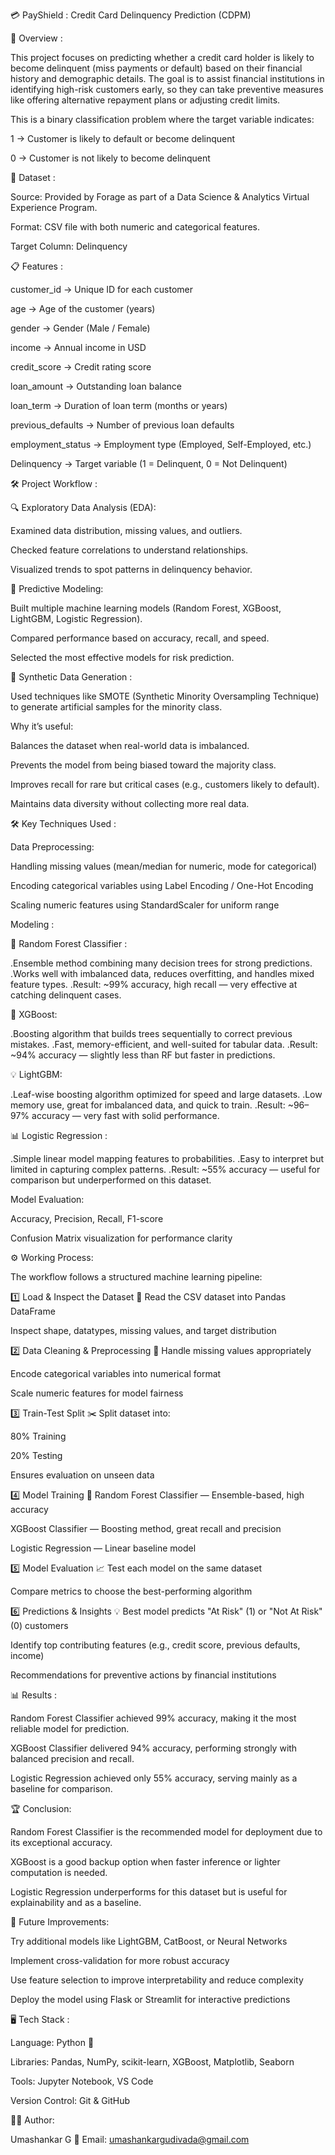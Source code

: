 💳 PayShield : Credit Card Delinquency Prediction (CDPM)

📌 Overview : 

This project focuses on predicting whether a credit card holder is likely to become delinquent (miss payments or default) based on their financial history and demographic details.
The goal is to assist financial institutions in identifying high-risk customers early, so they can take preventive measures like offering alternative repayment plans or adjusting credit limits.

This is a binary classification problem where the target variable indicates:

1 → Customer is likely to default or become delinquent

0 → Customer is not likely to become delinquent

📂 Dataset : 

Source: Provided by Forage as part of a Data Science & Analytics Virtual Experience Program.

Format: CSV file with both numeric and categorical features.

Target Column: Delinquency

📋 Features :

customer_id → Unique ID for each customer

age → Age of the customer (years)

gender → Gender (Male / Female)

income → Annual income in USD

credit_score → Credit rating score

loan_amount → Outstanding loan balance

loan_term → Duration of loan term (months or years)

previous_defaults → Number of previous loan defaults

employment_status → Employment type (Employed, Self-Employed, etc.)

Delinquency → Target variable (1 = Delinquent, 0 = Not Delinquent)


🛠 Project Workflow : 

🔍 Exploratory Data Analysis (EDA):

Examined data distribution, missing values, and outliers.

Checked feature correlations to understand relationships.

Visualized trends to spot patterns in delinquency behavior.


🤖 Predictive Modeling: 

Built multiple machine learning models (Random Forest, XGBoost, LightGBM, Logistic Regression).

Compared performance based on accuracy, recall, and speed.

Selected the most effective models for risk prediction.


🧪 Synthetic Data Generation : 

Used techniques like SMOTE (Synthetic Minority Oversampling Technique) to generate artificial samples for the minority class.

Why it’s useful:

Balances the dataset when real-world data is imbalanced.

Prevents the model from being biased toward the majority class.

Improves recall for rare but critical cases (e.g., customers likely to default).

Maintains data diversity without collecting more real data.


🛠️ Key Techniques Used :

Data Preprocessing:

Handling missing values (mean/median for numeric, mode for categorical)

Encoding categorical variables using Label Encoding / One-Hot Encoding

Scaling numeric features using StandardScaler for uniform range

Modeling :

🌲 Random Forest Classifier :

.Ensemble method combining many decision trees for strong predictions.
.Works well with imbalanced data, reduces overfitting, and handles mixed feature types.
.Result: ~99% accuracy, high recall — very effective at catching delinquent cases.

🚀 XGBoost:

.Boosting algorithm that builds trees sequentially to correct previous mistakes.
.Fast, memory-efficient, and well-suited for tabular data.
.Result: ~94% accuracy — slightly less than RF but faster in predictions.


💡 LightGBM:

.Leaf-wise boosting algorithm optimized for speed and large datasets.
.Low memory use, great for imbalanced data, and quick to train.
.Result: ~96–97% accuracy — very fast with solid performance.

📊 Logistic Regression :

.Simple linear model mapping features to probabilities.
.Easy to interpret but limited in capturing complex patterns.
.Result: ~55% accuracy — useful for comparison but underperformed on this dataset.


Model Evaluation:

Accuracy, Precision, Recall, F1-score

Confusion Matrix visualization for performance clarity

⚙️ Working Process: 

The workflow follows a structured machine learning pipeline:

1️⃣ Load & Inspect the Dataset 📂
Read the CSV dataset into Pandas DataFrame

Inspect shape, datatypes, missing values, and target distribution

2️⃣ Data Cleaning & Preprocessing 🧹
Handle missing values appropriately

Encode categorical variables into numerical format

Scale numeric features for model fairness

3️⃣ Train-Test Split ✂️
Split dataset into:

80% Training

20% Testing

Ensures evaluation on unseen data

4️⃣ Model Training 🤖
Random Forest Classifier — Ensemble-based, high accuracy

XGBoost Classifier — Boosting method, great recall and precision

Logistic Regression — Linear baseline model

5️⃣ Model Evaluation 📈
Test each model on the same dataset

Compare metrics to choose the best-performing algorithm

6️⃣ Predictions & Insights 💡
Best model predicts "At Risk" (1) or "Not At Risk" (0) customers

Identify top contributing features (e.g., credit score, previous defaults, income)

Recommendations for preventive actions by financial institutions


📊 Results :

Random Forest Classifier achieved 99% accuracy, making it the most reliable model for prediction.

XGBoost Classifier delivered 94% accuracy, performing strongly with balanced precision and recall.

Logistic Regression achieved only 55% accuracy, serving mainly as a baseline for comparison.


🏆 Conclusion:

Random Forest Classifier is the recommended model for deployment due to its exceptional accuracy.

XGBoost is a good backup option when faster inference or lighter computation is needed.

Logistic Regression underperforms for this dataset but is useful for explainability and as a baseline.

🚀 Future Improvements:

Try additional models like LightGBM, CatBoost, or Neural Networks

Implement cross-validation for more robust accuracy

Use feature selection to improve interpretability and reduce complexity

Deploy the model using Flask or Streamlit for interactive predictions

🖥️ Tech Stack :

Language: Python 🐍

Libraries: Pandas, NumPy, scikit-learn, XGBoost, Matplotlib, Seaborn

Tools: Jupyter Notebook, VS Code

Version Control: Git & GitHub

👨‍💻 Author:

Umashankar G
📧 Email: umashankargudivada@gmail.com
